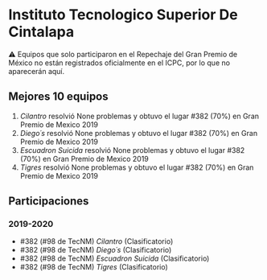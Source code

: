 # Instituto Tecnologico Superior De Cintalapa

:warning: Equipos que solo participaron en el Repechaje del Gran Premio de México no están registrados oficialmente en el ICPC, por lo que no aparecerán aquí.

## Mejores 10 equipos

1. _Cilantro_ resolvió None problemas y obtuvo el lugar #382 (70%) en Gran Premio de Mexico 2019
1. _Diego´s_ resolvió None problemas y obtuvo el lugar #382 (70%) en Gran Premio de Mexico 2019
1. _Escuadron Suicida_ resolvió None problemas y obtuvo el lugar #382 (70%) en Gran Premio de Mexico 2019
1. _Tigres_ resolvió None problemas y obtuvo el lugar #382 (70%) en Gran Premio de Mexico 2019

## Participaciones

### 2019-2020

- #382 (#98 de TecNM) _Cilantro_ (Clasificatorio)
- #382 (#98 de TecNM) _Diego´s_ (Clasificatorio)
- #382 (#98 de TecNM) _Escuadron Suicida_ (Clasificatorio)
- #382 (#98 de TecNM) _Tigres_ (Clasificatorio)



